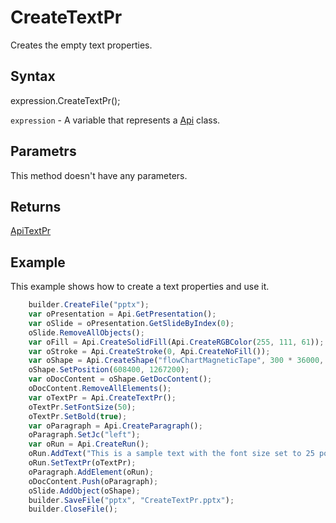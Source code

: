 # CreateTextPr

Creates the empty text properties.

## Syntax

expression.CreateTextPr();

`expression` - A variable that represents a [Api](../Api.md) class.

## Parametrs

This method doesn't have any parameters.

## Returns

[ApiTextPr](../../ApiTextPr/ApiTextPr.md)

## Example

This example shows how to create a text properties and use it.

```javascript
	builder.CreateFile("pptx");
	var oPresentation = Api.GetPresentation();
	var oSlide = oPresentation.GetSlideByIndex(0);
	oSlide.RemoveAllObjects();
	var oFill = Api.CreateSolidFill(Api.CreateRGBColor(255, 111, 61));
	var oStroke = Api.CreateStroke(0, Api.CreateNoFill());
	var oShape = Api.CreateShape("flowChartMagneticTape", 300 * 36000, 130 * 36000, oFill, oStroke);
	oShape.SetPosition(608400, 1267200);
	var oDocContent = oShape.GetDocContent();
	oDocContent.RemoveAllElements();
	var oTextPr = Api.CreateTextPr();
	oTextPr.SetFontSize(50);
	oTextPr.SetBold(true);
	var oParagraph = Api.CreateParagraph();
	oParagraph.SetJc("left");
	var oRun = Api.CreateRun();
	oRun.AddText("This is a sample text with the font size set to 25 points and the font weight set to bold.");
	oRun.SetTextPr(oTextPr);
	oParagraph.AddElement(oRun);
	oDocContent.Push(oParagraph);
	oSlide.AddObject(oShape);
	builder.SaveFile("pptx", "CreateTextPr.pptx");
	builder.CloseFile();
```